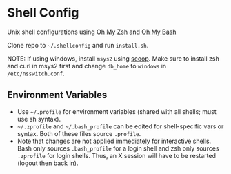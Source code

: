 # Shell Config

Unix shell configurations using [Oh My Zsh](https://ohmyz.sh/) and [Oh My Bash](https://ohmybash.nntoan.com/)

Clone repo to `~/.shellconfig` and run `install.sh`.

NOTE: If using windows, install `msys2` using [scoop](https://scoop.sh). Make sure to install zsh and curl in msys2 first and change `db_home` to `windows` in `/etc/nsswitch.conf`.

## Environment Variables
- Use `~/.profile` for environment variables (shared with all shells; must use sh syntax). 
- `~/.zprofile` and `~/.bash_profile` can be edited for shell-specific vars or syntax. Both of these files source `.profile`. 
- Note that changes are not applied immediately for interactive shells. Bash only sources `.bash_profile` for a login shell and zsh only sources `.zprofile` for login shells. Thus, an X session will have to be restarted (logout then back in).
